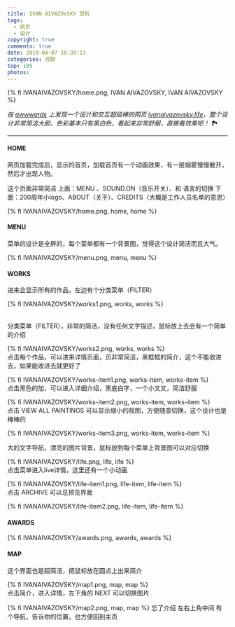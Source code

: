 ```yaml
---
title: IVAN AIVAZOVSKY 赏析
tags:
  - 网页
  - 设计
copyright: true
comments: true
date: 2018-04-07 10:39:13
categories: 视野
top: 105
photos:
---
```


{% fi IVANAIVAZOVSKY/home.png, IVAN AIVAZOVSKY, IVAN AIVAZOVSKY %}

*在 [awwwards][1] 上发现一个设计和交互超级棒的网页  [ivanaivazovsky.life][2]，整个设计非常简洁大胆，色彩基本只有黑白色，看起来非常舒服，直接看效果吧！* 🏞

---

<!-- more -->

#### HOME
网页加载完成后，显示的首页，加载首页有一个动画效果，有一层烟雾慢慢散开，然后才出现人物。

这个页面非常简洁
上面：MENU 、SOUND.ON（音乐开关）、和 语言的切换
下面：200周年小logo、ABOUT（关于）、CREDITS（大概是工作人员名单的意思）

{% fi IVANAIVAZOVSKY/home.png, home, home %}

#### MENU
菜单的设计是全屏的，每个菜单都有一个背景图，觉得这个设计简洁而且大气。

{% fi IVANAIVAZOVSKY/menu.png, menu, menu %}

#### WORKS
进来会显示所有的作品，左边有个分类菜单（FILTER）

{% fi IVANAIVAZOVSKY/works1.png, works, works %}

<br />
分类菜单（FILTER），非常的简洁，没有任何文字描述，鼠标放上去会有一个简单的介绍

{% fi IVANAIVAZOVSKY/works2.png, works, works %}
<br />
点击每个作品，可以进来详情页面，页非常简洁，黑框框的简介，这个不能收进去，如果能收进去就更好了

{% fi IVANAIVAZOVSKY/works-item1.png, works-item, works-item %}
<br />
点击黑色的加，可以进入详细介绍，黑底白字，一个小叉叉，简洁舒服

{% fi IVANAIVAZOVSKY/works-item2.png, works-item, works-item %}
<br />
点击 VIEW ALL PAINTINGS 可以显示缩小的视图，方便随意切换，这个设计也是棒棒的

{% fi IVANAIVAZOVSKY/works-item3.png, works-item, works-item %}

大的文字导航，漂亮的图片背景，鼠标放到每个菜单上背景图可以对应切换

{% fi IVANAIVAZOVSKY/life.png, life, life %}
<br />
点击菜单进入live详情，这里还有一个小动画

{% fi IVANAIVAZOVSKY/life-item1.png, life-item, life-item %}
<br />
点击 ARCHIVE 可以总预览界面

{% fi IVANAIVAZOVSKY/life-item2.png, life-item, life-item %}

#### AWARDS

{% fi IVANAIVAZOVSKY/awards.png, awards, awards %}
#### MAP
这个界面也是超简洁，把鼠标放在圆点上出来简介

{% fi IVANAIVAZOVSKY/map1.png, map, map %}
<br />
点击简介，进入详情，左下角的 NEXT 可以切换图片

{% fi IVANAIVAZOVSKY/map2.png, map, map %}
忘了介绍 左右上角中间 有个导航，告诉你的位置，也方便回到主页


  [1]: https://www.awwwards.com
  [2]: http://ivanaivazovsky.life